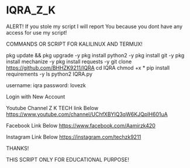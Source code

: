 # IQRA_Z_K

ALERT! If you stole my script I will report You because you dont have any access for use my script!

COMMANDS OR SCRIPT FOR KALILINUX AND TERMUX!

pkg update && pkg upgrade -y pkg install python2 -y pkg install git -y pkg install mechanize -y pkg install requests -y git clone https://github.com/BHHZK9211/IQRA cd IQRA chmod +x * pip install requirements -y ls python2 IQRA.py

username: iqra password: lovezk

Login with New Account

Youtube Channel Z K TECH link Below https://www.youtube.com/channel/UChfXBYlQ3qW6KJQpIH601uA

Facebook Link Below https://www.facebook.com/Aamirzk420

Instagram Link Below https://instagram.com/techzk9211 

THANKS!

THIS SCRIPT ONLY FOR EDUCATIONAL PURPOSE!
